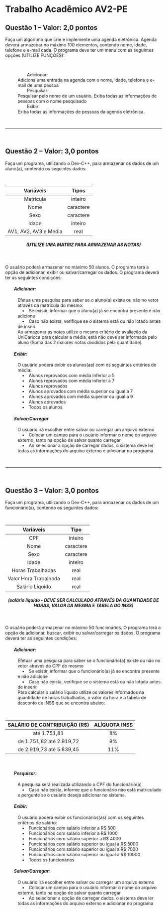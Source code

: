 # Trabalho Acadêmico AV2-PE

<h2>Questão 1 – Valor: 2,0 pontos</h2>
<p>Faça um algoritmo que crie e implemente uma agenda eletrônica. Agenda deverá armazenar no máximo 100 elementos, contendo nome, idade, telefone e e-mail cada. O programa deve ter um menu com as seguintes opções (UTILIZE FUNÇÕES):</p>
<br/>
<dl>
	<dt>&emsp;&emsp;&emsp;&emsp;&emsp;Adicionar:</dt>
		<dd>Adiciona uma entrada na agenda com o nome, idade, telefone e e-mail de uma pessoa</dd>
	<dt>&emsp;&emsp;&emsp;&emsp;&emsp;Pesquisar:</dt>
		<dd>Pesquisar pelo nome de um usuário. Exiba todas as informações de pessoas com o nome pesquisado</dd>
	<dt>&emsp;&emsp;&emsp;&emsp;&emsp;Exibir:</dt>
		<dd>Exiba todas as informações de pessoas da agenda eletrônica.</dd>
</dl>

<br/>
<hr/>
<br/>

<h2>Questão 2 – Valor: 3,0 pontos</h2>
<p>Faça um programa, utilizando o Dev-C++, para armazenar os dados de um aluno(a), contendo os seguintes dados:</p>

<br/>
<table align="center">
<thead align="center">
  <tr>
    <th>Variáveis</th>
    <th>Tipos</th>
  </tr>
</thead>
<tbody align="center">
  <tr>
    <td>Matricula</td>
    <td>inteiro</td>
  </tr>
  <tr>
    <td>Nome</td>
    <td>caractere</td>
  </tr>
  <tr>
    <td>Sexo</td>
    <td>caractere</td>
  </tr>
  <tr>
    <td>Idade</td>
    <td>inteiro</td>
  </tr>
  <tr>
    <td>AV1, AV2, AV3 e Media</td>
    <td>real</td>
  </tr>
</tbody>
</table>

<h5 align="center">(UTILIZE UMA MATRIZ PARA ARMAZENAR AS NOTAS)</h5>
<br/>
<p>O usuário poderá armazenar no máximo 50 alunos. O programa terá a opção de adicionar, exibir ou salvar/carregar os dados. O programa deverá ter as seguintes condições:</p>

<h4><em>&emsp;&emsp;Adicionar:</em></h4>
<dl>
	<dd>Efetua uma pesquisa para saber se o aluno(a) existe ou não no vetor através da matrícula do mesmo:</dd>
	<dd>&emsp;•&emsp;Se existir, informar que o aluno(a) já se encontra presente e não adicione</dd>
	<dd>&emsp;•&emsp;Caso não exista, verifique se o sistema está ou não lotado antes de inseri</dd>
	<dd>Ao armazenar as notas utilize o mesmo critério de avaliação da UniCarioca para calcular a média, está não deve ser informada pelo aluno (Soma das 2 maiores notas divididos pela quantidade).</dd>
</dl>

<h4><em>&emsp;&emsp;Exibir:</em></h4>
<dl>
	<dd>O usuário poderá exibir os alunos(as) com os seguintes critérios de média:</dd>
	<dd>&emsp;•&emsp;Alunos reprovados com média inferior a 5</dd>
	<dd>&emsp;•&emsp;Alunos reprovados com média inferior a 7</dd>
	<dd>&emsp;•&emsp;Alunos reprovados</dd>
	<dd>&emsp;•&emsp;Alunos aprovados com média superior ou igual a 7</dd>
	<dd>&emsp;•&emsp;Alunos aprovados com média superior ou igual a 9</dd>
	<dd>&emsp;•&emsp;Alunos aprovados</dd>
	<dd>&emsp;•&emsp;Todos os alunos</dd>
</dl>

<h4><em>&emsp;&emsp;Salvar/Carregar</em></h4>
<dl>
	<dd>O usuário irá escolher entre salvar ou carregar um arquivo externo</dd>
	<dd>&emsp;•&emsp;Colocar um campo para o usuário informar o nome do arquivo externo, tanto na opção de salvar quanto carregar</dd>
	<dd>&emsp;•&emsp;Ao selecionar a opção de carregar dados, o sistema deve ler todas as informações do arquivo externo e adicionar no programa</dd>
</dl>

<br/>
<hr/>
<br/>

<h2>Questão 3 – Valor: 3,0 pontos</h2>
<p>Faça um programa, utilizando o Dev-C++, para armazenar os dados de um funcionário(a), contendo os seguintes dados:</p>

<br/>

<table align="center">
<thead align="center">
  <tr>
    <th>Variáveis</th>
    <th>Tipo</th>
  </tr>
</thead>
<tbody align="center">
  <tr>
    <td>CPF</td>
    <td>inteiro</td>
  </tr>
  <tr>
    <td>Nome</td>
    <td>caractere</td>
  </tr>
  <tr>
    <td>Sexo</td>
    <td>caractere</td>
  </tr>
  <tr>
    <td>Idade</td>
    <td>inteiro</td>
  </tr>
  <tr>
    <td>Horas Trabalhadas</td>
    <td>real</td>
  </tr>
  <tr>
    <td>Valor Hora Trabalhada</td>
    <td>real</td>
  </tr>
  <tr>
    <td>Salário Líquido</td>
    <td>real</td>
  </tr>
</tbody>
</table>

<h5 align="center">(salário líquido - DEVE SER CALCULADO ATRAVÉS DA QUANTIDADE DE HORAS, VALOR DA MESMA E TABELA DO INSS)</h5>
<br/>
<p>O usuário poderá armazenar no máximo 50 funcionários. O programa terá a opção de adicionar, buscar, exibir ou salvar/carregar os dados. O programa deverá ter as seguintes condições:</p>

<h4><em>&emsp;&emsp;Adicionar:</em></h4>
<dl>
	<dd>Efetuar uma pesquisa para saber se o funcionário(a) existe ou não no vetor através do CPF do mesmo</dd>
	<dd>&emsp;•&emsp;Se existir, informar que o funcionário(a) já se encontra presente e não adicione</dd>
	<dd>&emsp;•&emsp;Caso não exista, verifique se o sistema está ou não lotado antes de inserir</dd>
	<dd>Para calcular o salário líquido utilize os valores informados na quantidade de horas trabalhadas, o valor da hora e a tabela de desconto de INSS que se encontra abaixo:</dd>
</dl>

<br/>

<table align="center">
<thead align="center">
  <tr>
    <th>SALÁRIO DE CONTRIBUIÇÃO (R$)</th>
    <th>ALÍQUOTA INSS</th>
  </tr>
</thead>
<tbody align="center">
  <tr>
    <td>até 1.751,81</td>
    <td>8%</td>
  </tr>
  <tr>
    <td>de 1.751,82 até 2.919,72</td>
    <td>9%</td>
  </tr>
  <tr>
    <td>de 2.919,73 até 5.839,45</td>
    <td>11%</td>
  </tr>
</tbody>
</table>

<br/>
<h4><em>&emsp;&emsp;Pesquisar:</em></h4>
<dl>
	<dd>A pesquisa será realizada utilizando o CPF do funcionário(a)</dd>
	<dd>&emsp;•&emsp;Caso não exista, informe que o funcionário não está matriculado e pergunte se o usuário deseja adicionar no sistema.</dd>
</dl>

<h4><em>&emsp;&emsp;Exibir:</em></h4>
<dl>
	<dd>O usuário poderá exibir os funcionários(as) com os seguintes critérios de salário:</dd>
	<dd>&emsp;•&emsp;Funcionários com salário inferior a R$ 500</dd>
	<dd>&emsp;•&emsp;Funcionários com salário inferior a R$ 1000</dd>
	<dd>&emsp;•&emsp;Funcionários com salário superior a R$ 4000</dd>
	<dd>&emsp;•&emsp;Funcionários com salário superior ou igual a R$ 5000</dd>
	<dd>&emsp;•&emsp;Funcionários com salário superior ou igual a R$ 7000</dd>
	<dd>&emsp;•&emsp;Funcionários com salário superior ou igual a R$ 10000</dd>
	<dd>&emsp;•&emsp;Todos os funcionários</dd>
</dl>

<h4><em>&emsp;&emsp;Salvar/Carregar:</em></h4>
<dl>
	<dd>O usuário irá escolher entre salvar ou carregar um arquivo externo</dd>
	<dd>&emsp;•&emsp;Colocar um campo para o usuário informar o nome do arquivo externo, tanto na opção de salvar quanto carregar</dd>
	<dd>&emsp;•&emsp;Ao selecionar a opção de carregar dados, o sistema deve ler todas as informações do arquivo externo e adicionar no programa</dd>
</dl>
